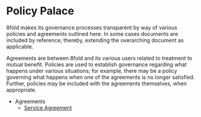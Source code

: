 # Policy Palace

8fold makes its governance processes transparent by way of various policies and agreements outlined here. In some cases documents are included by reference; thereby, extending the overarching document as applicable.

Agreements are between 8fold and its various users related to treatment to mutual benefit. Policies are used to establish governance regarding what happens under various situations; for example, there may be a policy governing what happens when one of the agreements is no longer satisfied. Further, policies may be included with the agreements themselves, when appropriate.

* Agreements
  * [Service Agreement](service-agreement.md)

